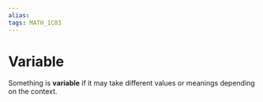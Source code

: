 ```yaml
---
alias:
tags: MATH_1C03
---
```

# Variable
Something is **variable** if it may take different values or meanings depending on the context.